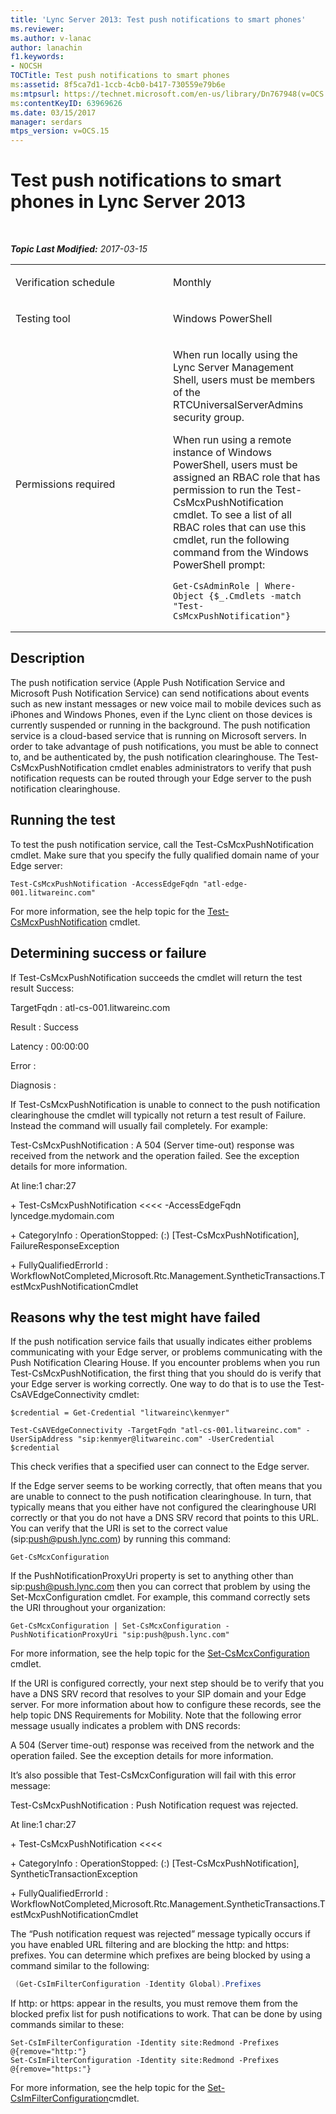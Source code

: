 ```yaml
---
title: 'Lync Server 2013: Test push notifications to smart phones'
ms.reviewer: 
ms.author: v-lanac
author: lanachin
f1.keywords:
- NOCSH
TOCTitle: Test push notifications to smart phones
ms:assetid: 8f5ca7d1-1ccb-4cb0-b417-730559e79b6e
ms:mtpsurl: https://technet.microsoft.com/en-us/library/Dn767948(v=OCS.15)
ms:contentKeyID: 63969626
ms.date: 03/15/2017
manager: serdars
mtps_version: v=OCS.15
---
```


<div data-xmlns="http://www.w3.org/1999/xhtml">

<div class="topic" data-xmlns="http://www.w3.org/1999/xhtml" data-msxsl="urn:schemas-microsoft-com:xslt" data-cs="http://msdn.microsoft.com/">

<div data-asp="http://msdn2.microsoft.com/asp">

# Test push notifications to smart phones in Lync Server 2013

</div>

<div id="mainSection">

<div id="mainBody">

<span> </span>

_**Topic Last Modified:** 2017-03-15_


<table>
<colgroup>
<col style="width: 50%" />
<col style="width: 50%" />
</colgroup>
<tbody>
<tr class="odd">
<td><p>Verification schedule</p></td>
<td><p>Monthly</p></td>
</tr>
<tr class="even">
<td><p>Testing tool</p></td>
<td><p>Windows PowerShell</p></td>
</tr>
<tr class="odd">
<td><p>Permissions required</p></td>
<td><p>When run locally using the Lync Server Management Shell, users must be members of the RTCUniversalServerAdmins security group.</p>
<p>When run using a remote instance of Windows PowerShell, users must be assigned an RBAC role that has permission to run the Test-CsMcxPushNotification cmdlet. To see a list of all RBAC roles that can use this cmdlet, run the following command from the Windows PowerShell prompt:</p>
<pre><code>Get-CsAdminRole | Where-Object {$_.Cmdlets -match &quot;Test-CsMcxPushNotification&quot;}</code></pre></td>
</tr>
</tbody>
</table>


<div>

## Description

The push notification service (Apple Push Notification Service and Microsoft Push Notification Service) can send notifications about events such as new instant messages or new voice mail to mobile devices such as iPhones and Windows Phones, even if the Lync client on those devices is currently suspended or running in the background. The push notification service is a cloud-based service that is running on Microsoft servers. In order to take advantage of push notifications, you must be able to connect to, and be authenticated by, the push notification clearinghouse. The Test-CsMcxPushNotification cmdlet enables administrators to verify that push notification requests can be routed through your Edge server to the push notification clearinghouse.

</div>

<div>

## Running the test

To test the push notification service, call the Test-CsMcxPushNotification cmdlet. Make sure that you specify the fully qualified domain name of your Edge server:

    Test-CsMcxPushNotification -AccessEdgeFqdn "atl-edge-001.litwareinc.com"

For more information, see the help topic for the [Test-CsMcxPushNotification](https://docs.microsoft.com/powershell/module/skype/Test-CsMcxPushNotification) cmdlet.

</div>

<div>

## Determining success or failure

If Test-CsMcxPushNotification succeeds the cmdlet will return the test result Success:

TargetFqdn : atl-cs-001.litwareinc.com

Result : Success

Latency : 00:00:00

Error :

Diagnosis :

If Test-CsMcxPushNotification is unable to connect to the push notification clearinghouse the cmdlet will typically not return a test result of Failure. Instead the command will usually fail completely. For example:

Test-CsMcxPushNotification : A 504 (Server time-out) response was received from the network and the operation failed. See the exception details for more information.

At line:1 char:27

\+ Test-CsMcxPushNotification \<\<\<\< -AccessEdgeFqdn lyncedge.mydomain.com

\+ CategoryInfo : OperationStopped: (:) \[Test-CsMcxPushNotification\], FailureResponseException

\+ FullyQualifiedErrorId : WorkflowNotCompleted,Microsoft.Rtc.Management.SyntheticTransactions.TestMcxPushNotificationCmdlet

</div>

<div>

## Reasons why the test might have failed

If the push notification service fails that usually indicates either problems communicating with your Edge server, or problems communicating with the Push Notification Clearing House. If you encounter problems when you run Test-CsMcxPushNotification, the first thing that you should do is verify that your Edge server is working correctly. One way to do that is to use the Test-CsAVEdgeConnectivity cmdlet:

    $credential = Get-Credential "litwareinc\kenmyer"
    
    Test-CsAVEdgeConnectivity -TargetFqdn "atl-cs-001.litwareinc.com" -UserSipAddress "sip:kenmyer@litwareinc.com" -UserCredential $credential

This check verifies that a specified user can connect to the Edge server.

If the Edge server seems to be working correctly, that often means that you are unable to connect to the push notification clearinghouse. In turn, that typically means that you either have not configured the clearinghouse URI correctly or that you do not have a DNS SRV record that points to this URL. You can verify that the URI is set to the correct value (sip:push@push.lync.com) by running this command:

    Get-CsMcxConfiguration

If the PushNotificationProxyUri property is set to anything other than sip:push@push.lync.com then you can correct that problem by using the Set-McxConfiguration cmdlet. For example, this command correctly sets the URI throughout your organization:

    Get-CsMcxConfiguration | Set-CsMcxConfiguration -PushNotificationProxyUri "sip:push@push.lync.com"

For more information, see the help topic for the [Set-CsMcxConfiguration](https://docs.microsoft.com/powershell/module/skype/Set-CsMcxConfiguration) cmdlet.

If the URI is configured correctly, your next step should be to verify that you have a DNS SRV record that resolves to your SIP domain and your Edge server. For more information about how to configure these records, see the help topic DNS Requirements for Mobility. Note that the following error message usually indicates a problem with DNS records:

A 504 (Server time-out) response was received from the network and the operation failed. See the exception details for more information.

It’s also possible that Test-CsMcxConfiguration will fail with this error message:

Test-CsMcxPushNotification : Push Notification request was rejected.

At line:1 char:27

\+ Test-CsMcxPushNotification \<\<\<\<

\+ CategoryInfo : OperationStopped: (:) \[Test-CsMcxPushNotification\], SyntheticTransactionException

\+ FullyQualifiedErrorId : WorkflowNotCompleted,Microsoft.Rtc.Management.SyntheticTransactions.TestMcxPushNotificationCmdlet

The “Push notification request was rejected” message typically occurs if you have enabled URL filtering and are blocking the http: and https: prefixes. You can determine which prefixes are being blocked by using a command similar to the following:

```PowerShell 
 (Get-CsImFilterConfiguration -Identity Global).Prefixes
```

If http: or https: appear in the results, you must remove them from the blocked prefix list for push notifications to work. That can be done by using commands similar to these:

    Set-CsImFilterConfiguration -Identity site:Redmond -Prefixes @{remove="http:"}
    Set-CsImFilterConfiguration -Identity site:Redmond -Prefixes @{remove="https:"}

For more information, see the help topic for the [Set-CsImFilterConfiguration](https://docs.microsoft.com/powershell/module/skype/Set-CsImFilterConfiguration)cmdlet.

</div>

</div>

<span> </span>

</div>

</div>

</div>

